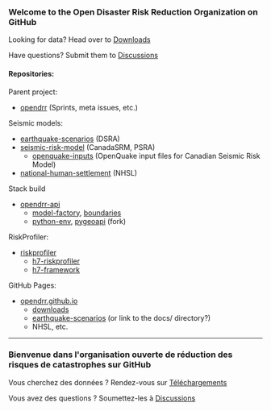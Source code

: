 ### Welcome to the Open Disaster Risk Reduction Organization on GitHub

Looking for data? Head over to [Downloads](https://opendrr.github.io/downloads/en/)

Have questions? Submit them to [Discussions](https://github.com/OpenDRR/opendrr/discussions)

#### Repositories:

Parent project:
* [opendrr](https://github.com/OpenDRR/opendrr) (Sprints, meta issues, etc.)

Seismic models:
* [earthquake-scenarios](https://github.com/OpenDRR/earthquake-scenarios) (DSRA)
* [seismic-risk-model](https://github.com/OpenDRR/seismic-risk-model) (CanadaSRM, PSRA)
  * [openquake-inputs](https://github.com/OpenDRR/openquake-inputs) (OpenQuake input files for Canadian Seismic Risk Model)
* [national-human-settlement](https://github.com/OpenDRR/national-human-settlement) (NHSL)

Stack build
* [opendrr-api](https://github.com/OpenDRR/opendrr-api)
  * [model-factory](https://github.com/OpenDRR/model-factory), [boundaries](https://github.com/OpenDRR/boundaries)
  * [python-env](https://github.com/OpenDRR/python-env), [pygeoapi](https://github.com/OpenDRR/pygeoapi) (fork)

RiskProfiler:
* [riskprofiler](https://github.com/OpenDRR/riskprofiler)
  * [h7-riskprofiler](https://github.com/OpenDRR/h7-riskprofiler)
  * [h7-framework](https://github.com/OpenDRR/h7-framework)

GitHub Pages:
* [opendrr.github.io](https://github.com/OpenDRR/opendrr.github.io)
  * [downloads](https://github.com/OpenDRR/downloads)
  * [earthquake-scenarios](https://github.com/OpenDRR/earthquake-scenarios) (or link to the docs/ directory?)
  * NHSL, etc.

---

### Bienvenue dans l'organisation ouverte de réduction des risques de catastrophes sur GitHub

Vous cherchez des données ? Rendez-vous sur [Téléchargements](https://opendrr.github.io/downloads/fr/)

Vous avez des questions ? Soumettez-les à [Discussions](https://github.com/OpenDRR/opendrr/discussions)

<!--

**Here are some ideas to get you started:**

🙋‍♀️ A short introduction - what is your organization all about?
🌈 Contribution guidelines - how can the community get involved?
👩‍💻 Useful resources - where can the community find your docs? Is there anything else the community should know?
🍿 Fun facts - what does your team eat for breakfast?
🧙 Remember, you can do mighty things with the power of [Markdown](https://docs.github.com/github/writing-on-github/getting-started-with-writing-and-formatting-on-github/basic-writing-and-formatting-syntax)
-->
